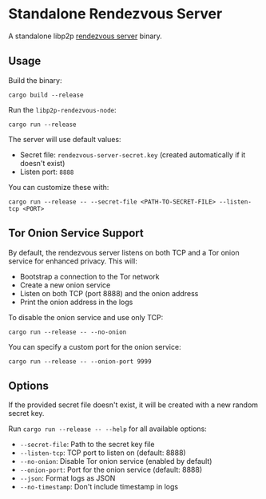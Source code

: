 # Standalone Rendezvous Server

A standalone libp2p [rendezvous server](https://github.com/libp2p/specs/tree/master/rendezvous) binary.

## Usage

Build the binary:

```
cargo build --release
```

Run the `libp2p-rendezvous-node`:

```
cargo run --release
```

The server will use default values:

- Secret file: `rendezvous-server-secret.key` (created automatically if it doesn't exist)
- Listen port: `8888`

You can customize these with:

```
cargo run --release -- --secret-file <PATH-TO-SECRET-FILE> --listen-tcp <PORT>
```

## Tor Onion Service Support

By default, the rendezvous server listens on both TCP and a Tor onion service for enhanced privacy. This will:

- Bootstrap a connection to the Tor network
- Create a new onion service
- Listen on both TCP (port 8888) and the onion address
- Print the onion address in the logs

To disable the onion service and use only TCP:

```
cargo run --release -- --no-onion
```

You can specify a custom port for the onion service:

```
cargo run --release -- --onion-port 9999
```

## Options

If the provided secret file doesn't exist, it will be created with a new random secret key.

Run `cargo run --release -- --help` for all available options:

- `--secret-file`: Path to the secret key file
- `--listen-tcp`: TCP port to listen on (default: 8888)
- `--no-onion`: Disable Tor onion service (enabled by default)
- `--onion-port`: Port for the onion service (default: 8888)
- `--json`: Format logs as JSON
- `--no-timestamp`: Don't include timestamp in logs
